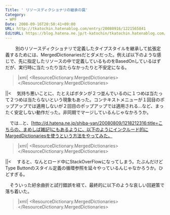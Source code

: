```yaml
---
Title: ' リソースディクショナリの継承の罠'
Category:
- WPF
Date: 2008-09-16T20:50:41+09:00
URL: http://tkatochin.hatenablog.com/entry/20080916/1221565841
EditURL: https://blog.hatena.ne.jp/t-katochin/tkatochin.hatenablog.com/atom/entry/6653586347154754532
---
```


　
　別のリソースディクショナリで定義したタイプスタイルを継承して拡張定義するためには、MergedDictionariesだとダメだった。例えば以下のような感じで、先に指定したリソースの中で定義しているものをBasedOnしているはずだが、実行時に当たったり当たらなかったりと不安定になる。
>|xml|
<ResourceDictionary xmlns="http://schemas.microsoft.com/winfx/2006/xaml/presentation"
                    xmlns:x="http://schemas.microsoft.com/winfx/2006/xaml">
    <ResourceDictionary.MergedDictionaries>
        <ResourceDictionary Source="/presentationframework.Aero;component/themes/aero.normalcolor.xaml"/>
        <ResourceDictionary>
            <Style TargetType="Button" BasedOn="{StaticResource {x:Type Button}}">
                <Setter Property="FontFamily" Value="component/#myfont" />
            </Style>
            <!-- 以下略。ほとんどのコントロールのFontFamilyの上書き。-->
        </ResourceDictionary>
    </ResourceDictionary.MergedDictionaries>
</ResourceDictionary>
||<
　気持ち悪いことに、たとえばボタンが２つ並んでいるのに１つめは当たって２つめは当たらないという現象もあった。コンテキストメニューが１回目のポップアップでは適用しないが２回目のポップアップでは適用される…など、まったく安定しない動作だった。非同期でマージしているんじゃなかろうか。

　では…と、[http://d.hatena.ne.jp/shiba-yan/20080809/1218212316:title=こちらの、まめしば雑記]にもあるように、以下のようにインクルード的にMargedDictionariesを使うという方法をやってみた。
>|xml|
<ResourceDictionary xmlns="http://schemas.microsoft.com/winfx/2006/xaml/presentation"
                    xmlns:x="http://schemas.microsoft.com/winfx/2006/xaml">
    <ResourceDictionary.MergedDictionaries>
        <ResourceDictionary Source="/presentationframework.Aero;component/themes/aero.normalcolor.xaml"/>
        <ResourceDictionary>
            <Style TargetType="Button" BasedOn="{StaticResource {x:Type Button}}">
                <Setter Property="FontFamily" Value="component/#myfont" />
            </Style>
            <!-- 以下略。ほとんどのコントロールのFontFamilyの上書き。-->
        </ResourceDictionary>
    </ResourceDictionary.MergedDictionaries>
</ResourceDictionary>
||<
　すると、なんとロード中にStackOverFlowになってしまう。たぶんだけどType Buttonのスタイル定義の循環参照を延々やっているんじゃなかろうか。ひどすぎる。

　そういった紆余曲折と試行錯誤を経て、最終的に以下のような哀しい回避策で落ち着いた。
>|xml|
<ResourceDictionary xmlns="http://schemas.microsoft.com/winfx/2006/xaml/presentation"
                    xmlns:x="http://schemas.microsoft.com/winfx/2006/xaml">
    <ResourceDictionary.MergedDictionaries>
        <ResourceDictionary Source="/presentationframework.Aero;component/themes/aero.normalcolor.xaml"/>
        <!-- WPFのStackOverFlowバグを回避するため、一旦別キーで定義 -->
        <ResourceDictionary>
            <Style x:Key="__Type_Button__" TargetType="Button" BasedOn="{StaticResource {x:Type Button}}">
                <Setter Property="FontFamily" Value="component/#myfont" />
            </Style>
            <!-- 以下略。ほとんどのコントロールのFontFamilyの上書き定義を__Type_XXXX__キーで。-->
        </ResourceDictionary>
    </ResourceDictionary.MergedDictionaries>
    <Style TargetType="Button" BasedOn="{StaticResource __Type_Button__}"/>
    <!-- 以下略。ほとんどのコントロールをBesedOn=__Type_XXXX__で再定義。-->
</ResourceDictionary>
||<
　ここにくるまでに、TargetType="Control"のMargedDictionariesで一発解決できるかなーと甘いチャレンジもしてみたけど敢え無く撃沈した。
　動作確認はもちろん .NET3.5 SP1おんりー。
